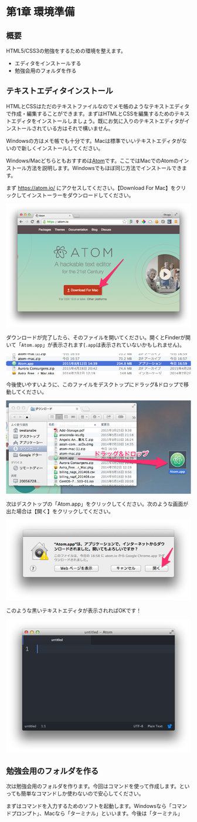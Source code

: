 # 第1章 環境準備
## 概要
HTML5/CSS3の勉強をするための環境を整えます。

* エディタをインストールする
* 勉強会用のフォルダを作る

## テキストエディタインストール
HTMLとCSSはただのテキストファイルなのでメモ帳のようなテキストエディタで作成・編集することができます。まずはHTMLとCSSを編集するためのテキストエディタをインストールしましょう。既にお気に入りのテキストエディタがインストールされている方はそれで構いません。

Windowsの方はメモ帳でも十分です。Macは標準でいいテキストエディタがないので新しくインストールしてください。

Windows/Macどちらともおすすめは[Atom](https://atom.io/)です。ここではMacでのAtomのインストール方法を説明します。Windowsでもほぼ同じ方法でインストールできます。

まず https://atom.io/ にアクセスしてください。【Download For Mac】をクリックしてインストーラーをダウンロードしてください。

![Atom](./3faa007e-fc20-86c5-7b70-26197fdeffb3.png)

ダウンロードが完了したら、そのファイルを開いてください。開くとFinderが開いて「`Atom.app`」が表示されます(`.app`は表示されていないかもしれません)。

![downloaded atom](./46ac04aa-f63f-e42c-3c66-9946440c6fa0.png)

今後使いやすいように、このファイルをデスクトップにドラッグ&ドロップで移動してください。

![drag&drop](./da9875a6-dde1-09d3-fb60-7f36330642cc.png)

次はデスクトップの「Atom.app」をクリックしてください。次のような画面が出た場合は【開く】をクリックしてください。

![warning](d6085533-08ca-189a-b093-ba314efd2b79.png)

このような黒いテキストエディタが表示されればOKです！

![atom editor](16a1d890-6d7d-087a-6cf1-58759120b143.png)

## 勉強会用のフォルダを作る
次は勉強会用のフォルダを作ります。今回はコマンドを使って作成します。といっても簡単なコマンドしか使わないので安心してください。

まずはコマンドを入力するためのソフトを起動します。Windowsなら「コマンドプロンプト」、Macなら「ターミナル」といいます。今後は「ターミナル」

